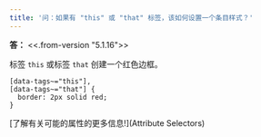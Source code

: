 ```yaml
---
title: '问：如果有 "this" 或 "that" 标签，该如何设置一个条目样式？'
---
```


**答：** <<.from-version "5.1.16">>

标签 `this` 或标签 `that` 创建一个红色边框。

```
[data-tags~="this"],
[data-tags~="that"] {
  border: 2px solid red;
}
```

[了解有关可能的属性的更多信息!](Attribute Selectors)